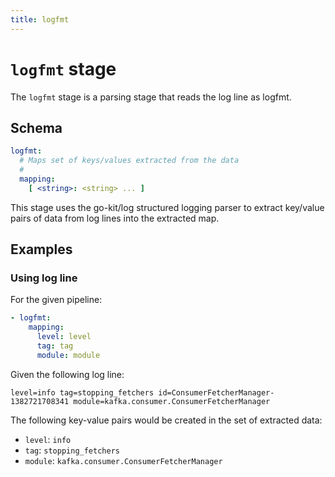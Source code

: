 ```yaml
---
title: logfmt
---
```

# `logfmt` stage

The `logfmt` stage is a parsing stage that reads the log line as logfmt.

## Schema

```yaml
logfmt:
  # Maps set of keys/values extracted from the data
  #
  mapping:
    [ <string>: <string> ... ]
```

This stage uses the go-kit/log structured logging parser to extract key/value pairs of data from log lines into the extracted map.

## Examples

### Using log line

For the given pipeline:

```yaml
- logfmt:
    mapping:
      level: level
      tag: tag
      module: module
```

Given the following log line:

```
level=info tag=stopping_fetchers id=ConsumerFetcherManager-1382721708341 module=kafka.consumer.ConsumerFetcherManager
```

The following key-value pairs would be created in the set of extracted data:

- `level`: `info`
- `tag`: `stopping_fetchers`
- `module`: `kafka.consumer.ConsumerFetcherManager`
